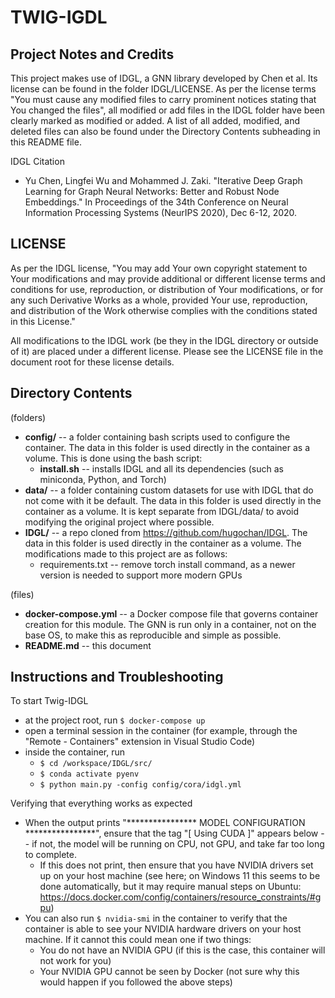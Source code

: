 # TWIG-IGDL

## Project Notes and Credits
This project makes use of IDGL, a GNN library developed by Chen et al. Its license can be found in the folder IDGL/LICENSE. As per the license terms "You must cause any modified files to carry prominent notices stating that You changed the files", all modified or add files in the IDGL folder have been clearly marked as modified or added. A list of all added, modified, and deleted files can also be found under the Directory Contents subheading in this README file. 

IDGL Citation
- Yu Chen, Lingfei Wu and Mohammed J. Zaki. "Iterative Deep Graph Learning for Graph Neural Networks: Better and Robust Node Embeddings." In Proceedings of the 34th Conference on Neural Information Processing Systems (NeurIPS 2020), Dec 6-12, 2020.

## LICENSE
As per the IDGL license, "You may add Your own copyright statement to Your modifications and may provide additional or different license terms and conditions for use, reproduction, or distribution of Your modifications, or for any such Derivative Works as a whole, provided Your use,       reproduction, and distribution of the Work otherwise complies with the conditions stated in this License."

All modifications to the IDGL work (be they in the IDGL directory or outside of it) are placed under a different license. Please see the LICENSE file in the document root for these license details.

## Directory Contents
(folders)
- **config/** -- a folder containing bash scripts used to configure the container. The data in this folder is used directly in the container as a volume. This is done using the bash script:
    - **install.sh** -- installs IDGL and all its dependencies (such as miniconda, Python, and Torch)
- **data/** -- a folder containing custom datasets for use with IDGL that do not come with it be default. The data in this folder is used directly in the container as a volume. It is kept separate from IDGL/data/ to avoid modifying the original project where possible.
- **IDGL/** -- a repo cloned from https://github.com/hugochan/IDGL. The data in this folder is used directly in the container as a volume. The modifications made to this project are as follows:
    - requirements.txt -- remove torch install command, as a newer version is needed to support more modern GPUs

(files)
- **docker-compose.yml** -- a Docker compose file that governs container creation for this module. The GNN is run only in a container, not on the base OS, to make this as reproducible and simple as possible.
- **README.md** -- this document

## Instructions and Troubleshooting
To start Twig-IDGL
- at the project root, run ```$ docker-compose up```
- open a terminal session in the container (for example, through the "Remote - Containers" extension in Visual Studio Code)
- inside the container, run
    - ```$ cd /workspace/IDGL/src/```
    - ```$ conda activate pyenv```
    - ```$ python main.py -config config/cora/idgl.yml```

Verifying that everything works as expected
- When the output prints "**************** MODEL CONFIGURATION ****************", ensure that the tag  "[ Using CUDA ]" appears below -- if not, the model will be running on CPU, not GPU, and take far too long to complete.
    - If this does not print, then ensure that you have NVIDIA drivers set up on your host machine (see here; on Windows 11 this seems to be done automatically, but it may require manual steps on Ubuntu: https://docs.docker.com/config/containers/resource_constraints/#gpu)
- You can also run ```$ nvidia-smi``` in the container to verify that the container is able to see your NVIDIA hardware drivers on your host machine. If it cannot this could mean one if two things:
    - You do not have an NVIDIA GPU (if this is the case, this container will not work for you)
    - Your NVIDIA GPU cannot be seen by Docker (not sure why this would happen if you followed the above steps)

